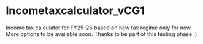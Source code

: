 # Incometaxcalculator_vCG1
Income tax calculator for FY25-26 based on new tax regime only for now. More options to be available soon. Thanks to be part of this testing phase :)
